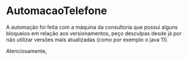 # AutomacaoTelefone

A automação foi feita com a máquina da consultoria que possui alguns bloqueios em relação aos versionamentos, peço desculpas desde já por não utilizar versões mais atualizadas (como por exemplo o java 11).


Atenciosamente,
